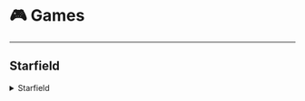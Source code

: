 # 🎮 Games

---

## Starfield
<details>
<summary>Starfield</summary>
<pre><a href="magnet:?xt=urn:btih:4B3FBFE6EE724CA358F33114AD2AE15C3FAD9873&dn=Starfield+%28v1.7.23.0+%2B+2+DLCs+%2B+Bonus+Artbook+%26amp%3B+OST%2C+MULTi9%29+%5BFitGirl+Repack%2C+Selective+Download+-+from+62.2+GB%5D&tr=http%3A%2F%2Ftracker.gbitt.info%3A80%2Fannounce&tr=udp%3A%2F%2Fopentracker.i2p.rocks%3A6969%2Fannounce&tr=http%3A%2F%2Ftracker.ccp.ovh%3A6969%2Fannounce&tr=udp%3A%2F%2Ftracker.ccp.ovh%3A6969%2Fannounce&tr=udp%3A%2F%2Ftracker.torrent.eu.org%3A451%2Fannounce&tr=udp%3A%2F%2Ftracker.torrent.eu.org%3A451%2Fannounce&tr=udp%3A%2F%2Ftracker.openbittorrent.com%3A6969%2Fannounce&tr=udp%3A%2F%2Ftracker.openbittorrent.com%3A80%2Fannounce&tr=udp%3A%2F%2Fexodus.desync.com%3A6969%2Fannounce&tr=udp%3A%2F%2Ftracker.theoks.net%3A6969%2Fannounce&tr=https%3A%2F%2Ftracker.tamersunion.org%3A443%2Fannounce&tr=http%3A%2F%2Fopen.acgnxtracker.com%3A80%2Fannounce&tr=http%3A%2F%2Fopen.acgtracker.com%3A1096%2Fannounce&tr=http%3A%2F%2Ftracker.bt4g.com%3A2095%2Fannounce&tr=udp%3A%2F%2Ftracker.opentrackr.org%3A1337%2Fannounce&tr=http%3A%2F%2Ftracker.openbittorrent.com%3A80%2Fannounce&tr=udp%3A%2F%2Fopentracker.i2p.rocks%3A6969%2Fannounce&tr=udp%3A%2F%2Ftracker.internetwarriors.net%3A1337%2Fannounce&tr=udp%3A%2F%2Ftracker.leechers-paradise.org%3A6969%2Fannounce&tr=udp%3A%2F%2Fcoppersurfer.tk%3A6969%2Fannounce&tr=udp%3A%2F%2Ftracker.zer0day.to%3A1337%2Fannounce" target="_blank">1337x FitGirl Repacks</a></pre>
<pre><a href="https://1fichier.com/?uefpw1fknq75ayz3ginr" target="_blank">Steamrip 1ficher</a></pre>
<pre><a href="https://small.fileditchstuff.me/s17/WoVMSkwZvBMsJgpsIETB.torrent" target="_blank">Starfield: Digital Premium Edition DODI Repacks Torrent File</a></pre>
<pre><a href="magnet:?xt=urn:btih:RNMZGDJPRZEVTL3XUFGHX33AHXCYGTTS&dn=Starfield%20%5BDODI%20Repack%5D&tr=udp%3A%2F%2F9.rarbg.to%3A2870%2Fannounce" target="_blank">Starfield: Digital Premium Edition DODI Repacks Magnet Link</a></pre>
<pre><a href="https://pasteform.com/KEOvG/" target="_blank">Starfield: Digital Premium Edition DODI Repacks DataNodes</a></pre>
<pre><a href="https://www.filecrypt.cc/Container/E386454A56.html" target="_blank">Starfield: Digital Premium Edition GameBounty Direct Download DataNodes</a></pre>
<pre><a href="https://pastebin.com/xg5rmjU6" target="_blank">SCNLOG RUNE NitroFlare</a></pre>
<pre><a href="https://pastebin.com/eBiRkX7G" target="_blank">SCNLOG RUNE ddownload</a></pre>
<pre><a href="https://pastebin.com/rw8pMBb6" target="_blank">SCNLOG mirrorrace</a></pre>
</details>
